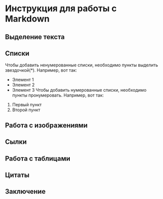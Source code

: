 # Инструкция для работы с Markdown

## Выделение текста

## Списки

Чтобы добавить ненумерованные списки, необходимо пункты выделить звездочкой(*).
Например, вот так:
* Элемент 1
* Элемент 2
* Элемент 3
Чтобы добавить нумерованные списки, необходимо пункты пронумеровать. Например, вот так:
1. Первый пункт
2. Второй пункт


## Работа с изображениями

## Сылки

## Работа с таблицами

## Цитаты

## Заключение